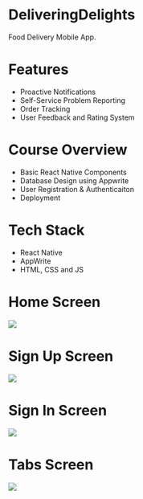 # DeliveringDelights
Food Delivery Mobile App.

# Features
* Proactive Notifications
* Self-Service Problem Reporting 
* Order Tracking
* User Feedback and Rating System

# Course Overview
* Basic React Native Components
* Database Design using Appwrite
* User Registration & Authenticaiton
* Deployment

# Tech Stack
* React Native
* AppWrite
* HTML, CSS and JS

# Home Screen
<img src="assets/images/screenshot/onboarding.png">  

# Sign Up Screen
<img src="assets/images/screenshot/sign-up.png">  

# Sign In Screen
<img src="assets/images/screenshot/sign-in.png">  

# Tabs Screen
<img src="assets/images/screenshot/tabs.png">  
